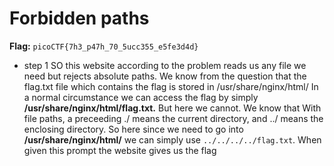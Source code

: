 # Forbidden paths

**Flag:** `picoCTF{7h3_p47h_70_5ucc355_e5fe3d4d}`

- step 1
SO this website according to the problem reads us any file we need but rejects absolute paths. We know from the question that the flag.txt file which contains the flag is stored in /usr/share/nginx/html/
In a normal circumstance we can access the flag by simply **/usr/share/nginx/html/flag.txt.** But here we cannot. We know that  With file paths, a preceeding ./ means the current directory, and ../ means the enclosing directory.
So here since we need to go into **/usr/share/nginx/html/** we can simply use ```../../../../flag.txt```. When given this prompt the website gives us the flag
 
